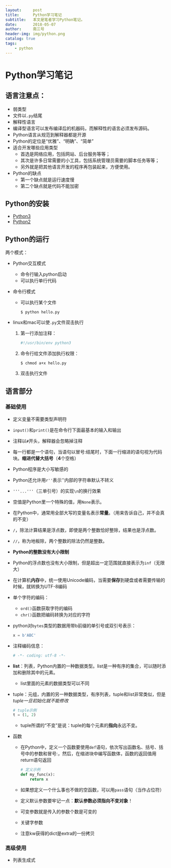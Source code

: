 ```yaml
---
layout:     post
title:      Python学习笔记
subtitle:   本文是笔者学习Python笔记。
date:       2018-05-07
author:     南三号
header-img: img/python.png
catalog: true
tags:
    - python
---
```


# Python学习笔记

## 语言注意点：

- 弱类型
- 文件以`.py`结尾
- 解释性语言
- 编译型语言可以发布编译后的机器码，而解释性的语言必须发布源码。
- Python语言从规范到解释器都是开源
- Python的定位是“优雅”、“明确”、“简单”
- 适合开发哪些应用类型
  - 首选是网络应用，包括网站、后台服务等等；
  - 其次是许多日常需要的小工具，包括系统管理员需要的脚本任务等等；
  - 另外就是把其他语言开发的程序再包装起来，方便使用。
- Python的缺点
  - 第一个缺点就是运行速度慢
  - 第二个缺点就是代码不能加密

## Python的安装

- [Python3](https://www.liaoxuefeng.com/wiki/0014316089557264a6b348958f449949df42a6d3a2e542c000/0014316090478912dab2a3a9e8f4ed49d28854bo292f85bb000)
- [Python2](https://www.liaoxuefeng.com/wiki/001374738125095c955c1e6d8bb493182103fac9270762a000)

## Python的运行

两个模式：

- Python交互模式

  - 命令行输入python启动
  - 可以执行单行代码

- 命令行模式

  - 可以执行某个文件

    ```shell
    $ python hello.py
    ```

- linux和mac可以使`.py`文件双击执行

  1. 第一行添加注释：

     ```python
     #!/usr/bin/env python3
     ```

  2. 命令行给文件添加执行权限：

     ```shell
     $ chmod a+x hello.py
     ```

  3. 双击执行文件

## 语言部分

### 基础使用

- 定义变量不需要类型声明符

- `input()`和`print()`是在命令行下面最基本的输入和输出

- 注释以`#`开头，解释器会忽略掉注释

- 每一行都是一个语句，当语句以冒号:结尾时，下面一行缩进的语句视为代码块。**缩进代替大括号**（**4**个空格）

- Python程序是大小写敏感的

- Python还允许用`r''`表示''内部的字符串默认不转义

- `'''...'''`（三单引号）的实现`\n`的换行效果

- 空值是Python里一个特殊的值，用`None`表示。

- 在Python中，通常用全部大写的变量名表示**常量**。（用来告诉自己，并不会真的不变）

- `/`，除法计算结果是浮点数，即使是两个整数恰好整除，结果也是浮点数。

- `//`，称为地板除，两个整数的除法仍然是整数。

- **Python的整数没有大小限制**

- Python的浮点数也没有大小限制，但是超出一定范围就直接表示为`inf`（无限大）

- 在计算机**内存**中，统一使用Unicode编码，当需要**保存**到硬盘或者需要传输的时候，就转换为UTF-8编码

- 单个字符的编码：

  - `ord()`函数获取字符的编码
  - `chr()`函数把编码转换为对应的字符

- python对`bytes`类型的数据用带b前缀的单引号或双引号表示：

  ```python
  x = b'ABC'
  ```

- 注释编码信息：

  ```python
  # -*- coding: utf-8 -*-
  ```

- **list**：列表，Python内置的一种数据类型。list是一种有序的集合，可以随时添加和删除其中的元素。

  - list里面的元素的数据类型可以不同

- tuple：元组，内置的另一种数据类型，有序列表，tuple和list非常类似，但是*tuple一旦初始化就不能修改*

  ```python
  # tuple示例
  t = (1, 2)
  ```

  - tuple所谓的“不变”是说：tuple的每个元素的**指向**永远不变。

- 函数

  - 在Python中，定义一个函数要使用`def`语句，依次写出函数名、括号、括号中的参数和冒号:，然后，在缩进块中编写函数体，函数的返回值用return语句返回

    ```python
    # 定义示例
    def my_func(x):
    	return x
    ```

  - 如果想定义一个什么事也不做的空函数，可以用`pass`语句（当作占位符）

  - 定义默认参数要牢记一点：**默认参数必须指向不变对象**！

  - 可变参数就是传入的参数个数是可变的

  - 关键字参数

  - 注意kw获得的dict是extra的一份拷贝

### 高级使用

- 列表生成式